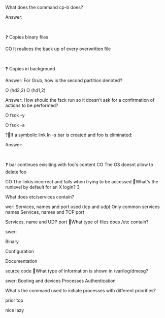 What does the command cp-b does?

Answer:

<br>

❓ Copies binary files

CO It realices the back up of every overwritten file

<br>

❓ Copies in background

Answer:
For Grub, how is the second partition denoted?

O (hd2,2)
O (hd1,2)

Answer:
How should the fsck run so it doesn't ask for a confirmation of actions to be performed?

O fsck -y

O fsck -a

?If a symbolic link In -s bar is created and foo is eliminated:

Answer:

<br>

❓ bar continues exisiting with foo's content
CO The OS doesnt allow to delete foo

CO The linkis incorrect and fails when trying to be accessed
What's the runlevel by default for an X login?
3

What does etc/services contain?

wer:
Services, names and port used (tcp and udp)
Only common services names
Services, names and TCP port

Services, name and UDP port
What type of files does /etc contain?

swer:

Binary

Configuration

Documentation

source code
What type of information is shown in /var/log/dmesg?

swer:
Booting and devices
Processes
Authentication

What's the command used to initiate processes with different priorities?

prior
top

nice
lazy

